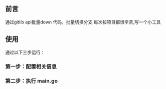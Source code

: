 
## 前言

通过gitlib api批量down 代码，批量切换分支
每次拉项目都很辛苦,写一个小工具

## 使用

通过以下三步运行：

### 第一步：配置相关信息


### 第二步：执行 main.go
